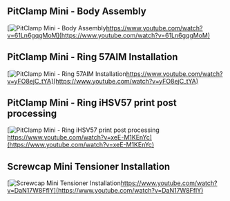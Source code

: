 ##   PitClamp Mini - Body Assembly  
[![PitClamp Mini - Body Assembly](https://i3.ytimg.com/vi/61Ln6gqgMoM/maxresdefault.jpg)https://www.youtube.com/watch?v=61Ln6gqgMoM](https://www.youtube.com/watch?v=61Ln6gqgMoM)  

##   PitClamp Mini - Ring 57AIM Installation 
[![PitClamp Mini - Ring 57AIM Installation](https://i3.ytimg.com/vi/yFO8ejC_tYA/maxresdefault.jpg)https://www.youtube.com/watch?v=yFO8ejC_tYA](https://www.youtube.com/watch?v=yFO8ejC_tYA)

##   PitClamp Mini - Ring iHSV57 print post processing
[![PitClamp Mini - Ring iHSV57 print post processing](https://i3.ytimg.com/vi/xeE-M1KEnYc/maxresdefault.jpg)https://www.youtube.com/watch?v=xeE-M1KEnYc](https://www.youtube.com/watch?v=xeE-M1KEnYc)

##   Screwcap Mini Tensioner Installation
[![Screwcap Mini Tensioner Installation](https://i3.ytimg.com/vi/DaN17W8FflY/hqdefault.jpg)https://www.youtube.com/watch?v=DaN17W8FflY](https://www.youtube.com/watch?v=DaN17W8FflY)
 
